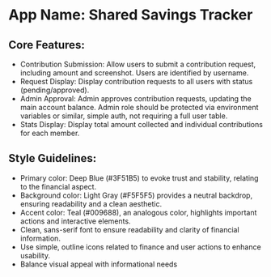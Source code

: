 # **App Name**: Shared Savings Tracker

## Core Features:

- Contribution Submission: Allow users to submit a contribution request, including amount and screenshot. Users are identified by username.
- Request Display: Display contribution requests to all users with status (pending/approved).
- Admin Approval: Admin approves contribution requests, updating the main account balance. Admin role should be protected via environment variables or similar, simple auth, not requiring a full user table.
- Stats Display: Display total amount collected and individual contributions for each member.

## Style Guidelines:

- Primary color: Deep Blue (#3F51B5) to evoke trust and stability, relating to the financial aspect.
- Background color: Light Gray (#F5F5F5) provides a neutral backdrop, ensuring readability and a clean aesthetic.
- Accent color: Teal (#009688), an analogous color, highlights important actions and interactive elements.
- Clean, sans-serif font to ensure readability and clarity of financial information.
- Use simple, outline icons related to finance and user actions to enhance usability.
- Balance visual appeal with informational needs